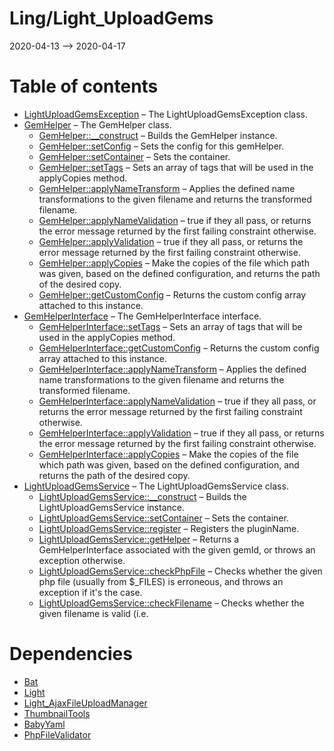 Ling/Light_UploadGems
================
2020-04-13 --> 2020-04-17




Table of contents
===========

- [LightUploadGemsException](https://github.com/lingtalfi/Light_UploadGems/blob/master/doc/api/Ling/Light_UploadGems/Exception/LightUploadGemsException.md) &ndash; The LightUploadGemsException class.
- [GemHelper](https://github.com/lingtalfi/Light_UploadGems/blob/master/doc/api/Ling/Light_UploadGems/GemHelper/GemHelper.md) &ndash; The GemHelper class.
    - [GemHelper::__construct](https://github.com/lingtalfi/Light_UploadGems/blob/master/doc/api/Ling/Light_UploadGems/GemHelper/GemHelper/__construct.md) &ndash; Builds the GemHelper instance.
    - [GemHelper::setConfig](https://github.com/lingtalfi/Light_UploadGems/blob/master/doc/api/Ling/Light_UploadGems/GemHelper/GemHelper/setConfig.md) &ndash; Sets the config for this gemHelper.
    - [GemHelper::setContainer](https://github.com/lingtalfi/Light_UploadGems/blob/master/doc/api/Ling/Light_UploadGems/GemHelper/GemHelper/setContainer.md) &ndash; Sets the container.
    - [GemHelper::setTags](https://github.com/lingtalfi/Light_UploadGems/blob/master/doc/api/Ling/Light_UploadGems/GemHelper/GemHelper/setTags.md) &ndash; Sets an array of tags that will be used in the applyCopies method.
    - [GemHelper::applyNameTransform](https://github.com/lingtalfi/Light_UploadGems/blob/master/doc/api/Ling/Light_UploadGems/GemHelper/GemHelper/applyNameTransform.md) &ndash; Applies the defined name transformations to the given filename and returns the transformed filename.
    - [GemHelper::applyNameValidation](https://github.com/lingtalfi/Light_UploadGems/blob/master/doc/api/Ling/Light_UploadGems/GemHelper/GemHelper/applyNameValidation.md) &ndash; true if they all pass, or returns the error message returned by the first failing constraint otherwise.
    - [GemHelper::applyValidation](https://github.com/lingtalfi/Light_UploadGems/blob/master/doc/api/Ling/Light_UploadGems/GemHelper/GemHelper/applyValidation.md) &ndash; true if they all pass, or returns the error message returned by the first failing constraint otherwise.
    - [GemHelper::applyCopies](https://github.com/lingtalfi/Light_UploadGems/blob/master/doc/api/Ling/Light_UploadGems/GemHelper/GemHelper/applyCopies.md) &ndash; Make the copies of the file which path was given, based on the defined configuration, and returns the path of the desired copy.
    - [GemHelper::getCustomConfig](https://github.com/lingtalfi/Light_UploadGems/blob/master/doc/api/Ling/Light_UploadGems/GemHelper/GemHelper/getCustomConfig.md) &ndash; Returns the custom config array attached to this instance.
- [GemHelperInterface](https://github.com/lingtalfi/Light_UploadGems/blob/master/doc/api/Ling/Light_UploadGems/GemHelper/GemHelperInterface.md) &ndash; The GemHelperInterface interface.
    - [GemHelperInterface::setTags](https://github.com/lingtalfi/Light_UploadGems/blob/master/doc/api/Ling/Light_UploadGems/GemHelper/GemHelperInterface/setTags.md) &ndash; Sets an array of tags that will be used in the applyCopies method.
    - [GemHelperInterface::getCustomConfig](https://github.com/lingtalfi/Light_UploadGems/blob/master/doc/api/Ling/Light_UploadGems/GemHelper/GemHelperInterface/getCustomConfig.md) &ndash; Returns the custom config array attached to this instance.
    - [GemHelperInterface::applyNameTransform](https://github.com/lingtalfi/Light_UploadGems/blob/master/doc/api/Ling/Light_UploadGems/GemHelper/GemHelperInterface/applyNameTransform.md) &ndash; Applies the defined name transformations to the given filename and returns the transformed filename.
    - [GemHelperInterface::applyNameValidation](https://github.com/lingtalfi/Light_UploadGems/blob/master/doc/api/Ling/Light_UploadGems/GemHelper/GemHelperInterface/applyNameValidation.md) &ndash; true if they all pass, or returns the error message returned by the first failing constraint otherwise.
    - [GemHelperInterface::applyValidation](https://github.com/lingtalfi/Light_UploadGems/blob/master/doc/api/Ling/Light_UploadGems/GemHelper/GemHelperInterface/applyValidation.md) &ndash; true if they all pass, or returns the error message returned by the first failing constraint otherwise.
    - [GemHelperInterface::applyCopies](https://github.com/lingtalfi/Light_UploadGems/blob/master/doc/api/Ling/Light_UploadGems/GemHelper/GemHelperInterface/applyCopies.md) &ndash; Make the copies of the file which path was given, based on the defined configuration, and returns the path of the desired copy.
- [LightUploadGemsService](https://github.com/lingtalfi/Light_UploadGems/blob/master/doc/api/Ling/Light_UploadGems/Service/LightUploadGemsService.md) &ndash; The LightUploadGemsService class.
    - [LightUploadGemsService::__construct](https://github.com/lingtalfi/Light_UploadGems/blob/master/doc/api/Ling/Light_UploadGems/Service/LightUploadGemsService/__construct.md) &ndash; Builds the LightUploadGemsService instance.
    - [LightUploadGemsService::setContainer](https://github.com/lingtalfi/Light_UploadGems/blob/master/doc/api/Ling/Light_UploadGems/Service/LightUploadGemsService/setContainer.md) &ndash; Sets the container.
    - [LightUploadGemsService::register](https://github.com/lingtalfi/Light_UploadGems/blob/master/doc/api/Ling/Light_UploadGems/Service/LightUploadGemsService/register.md) &ndash; Registers the pluginName.
    - [LightUploadGemsService::getHelper](https://github.com/lingtalfi/Light_UploadGems/blob/master/doc/api/Ling/Light_UploadGems/Service/LightUploadGemsService/getHelper.md) &ndash; Returns a GemHelperInterface associated with the given gemId, or throws an exception otherwise.
    - [LightUploadGemsService::checkPhpFile](https://github.com/lingtalfi/Light_UploadGems/blob/master/doc/api/Ling/Light_UploadGems/Service/LightUploadGemsService/checkPhpFile.md) &ndash; Checks whether the given php file (usually from $_FILES) is erroneous, and throws an exception if it's the case.
    - [LightUploadGemsService::checkFilename](https://github.com/lingtalfi/Light_UploadGems/blob/master/doc/api/Ling/Light_UploadGems/Service/LightUploadGemsService/checkFilename.md) &ndash; Checks whether the given filename is valid (i.e.


Dependencies
============
- [Bat](https://github.com/lingtalfi/Bat)
- [Light](https://github.com/lingtalfi/Light)
- [Light_AjaxFileUploadManager](https://github.com/lingtalfi/Light_AjaxFileUploadManager)
- [ThumbnailTools](https://github.com/lingtalfi/ThumbnailTools)
- [BabyYaml](https://github.com/lingtalfi/BabyYaml)
- [PhpFileValidator](https://github.com/lingtalfi/PhpFileValidator)


